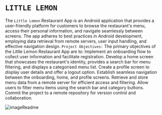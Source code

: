 #   `LITTLE LEMON`
The `Little Lemon` Restaurant App is an Android application that provides a user-friendly platform for customers to browse the restaurant's menu, access their personal information, and navigate seamlessly between screens. The app adheres to best practices in Android development, employing data retrieval from remote servers, user input handling, and effective navigation design.
`Project Objectives:`
The primary objectives of the Little Lemon Restaurant App are to:
Implement an onboarding flow to collect user information and facilitate registration.
Develop a home screen that showcases the restaurant's identity, provides a search bar for menu filtering, and displays a categorised menu list.
Create a profile screen to display user details and offer a logout option.
Establish seamless navigation between the onboarding, home, and profile screens.
Retrieve and store menu data from a remote server for efficient access and filtering.
Allow users to filter menu items using the search bar and category buttons.
Commit the project to a remote repository for version control and collaboration.

![imageReadme](https://github.com/alaminthespecial/little_lemon/assets/82694244/26ffc5a8-895b-4faf-a7f1-b4309888645e)


